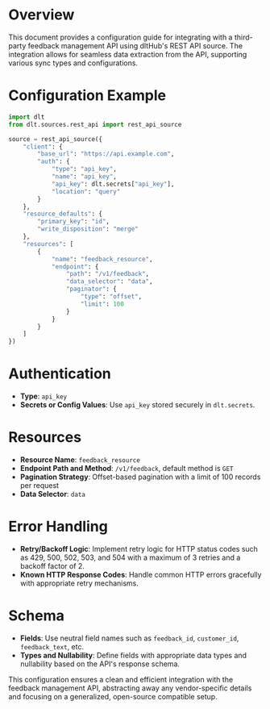 # Overview

This document provides a configuration guide for integrating with a third-party feedback management API using dltHub's REST API source. The integration allows for seamless data extraction from the API, supporting various sync types and configurations.

# Configuration Example

```python
import dlt
from dlt.sources.rest_api import rest_api_source

source = rest_api_source({
    "client": {
        "base_url": "https://api.example.com",
        "auth": {
            "type": "api_key",
            "name": "api_key",
            "api_key": dlt.secrets["api_key"],
            "location": "query"
        }
    },
    "resource_defaults": {
        "primary_key": "id",
        "write_disposition": "merge"
    },
    "resources": [
        {
            "name": "feedback_resource",
            "endpoint": {
                "path": "/v1/feedback",
                "data_selector": "data",
                "paginator": {
                    "type": "offset",
                    "limit": 100
                }
            }
        }
    ]
})
```

# Authentication

- **Type**: `api_key`
- **Secrets or Config Values**: Use `api_key` stored securely in `dlt.secrets`.

# Resources

- **Resource Name**: `feedback_resource`
- **Endpoint Path and Method**: `/v1/feedback`, default method is `GET`
- **Pagination Strategy**: Offset-based pagination with a limit of 100 records per request
- **Data Selector**: `data`

# Error Handling

- **Retry/Backoff Logic**: Implement retry logic for HTTP status codes such as 429, 500, 502, 503, and 504 with a maximum of 3 retries and a backoff factor of 2.
- **Known HTTP Response Codes**: Handle common HTTP errors gracefully with appropriate retry mechanisms.

# Schema

- **Fields**: Use neutral field names such as `feedback_id`, `customer_id`, `feedback_text`, etc.
- **Types and Nullability**: Define fields with appropriate data types and nullability based on the API's response schema.

This configuration ensures a clean and efficient integration with the feedback management API, abstracting away any vendor-specific details and focusing on a generalized, open-source compatible setup.